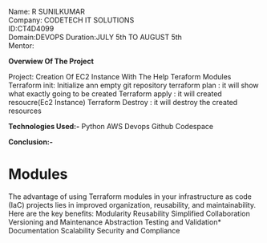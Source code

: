 Name: R SUNILKUMAR                                                                                                                                                                                           
Company: CODETECH IT SOLUTIONS                                                                                                                                                                            
ID:CT4D4099                                                                                                                                                                                              
Domain:DEVOPS                                                                                                                                                                                           Duration:JULY 5th TO AUGUST 5th                                                                                                                                                                                
Mentor:

**Overwiew Of The Project**

Project: Creation Of EC2 Instance With The Help Teraform Modules
Terraform init: Initialize ann empty git repository
terraform plan : it will show what exactly going to be created
Terraform apply : it will created resoucre(Ec2 Instance)
Terraform Destroy : it will destroy the created resources




**Technologies Used:-**
Python
AWS Devops
Github Codespace

**Conclusion:-** 
# Modules
The advantage of using Terraform modules in your infrastructure as code (IaC) projects lies in improved organization, reusability, and maintainability. Here are the key benefits:
Modularity
Reusability
Simplified Collaboration
Versioning and Maintenance
Abstraction
Testing and Validation*
Documentation
Scalability
Security and Compliance

